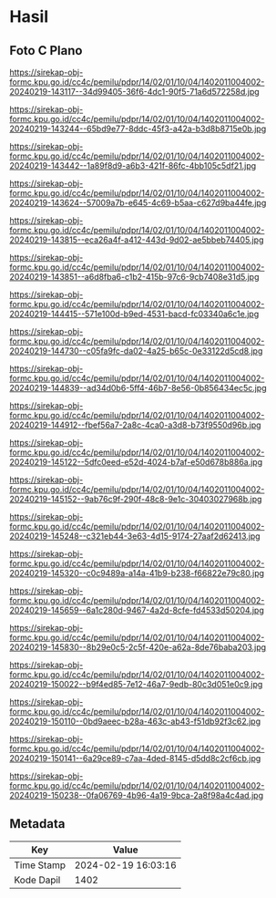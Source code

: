 # Hasil

## Foto C Plano

https://sirekap-obj-formc.kpu.go.id/cc4c/pemilu/pdpr/14/02/01/10/04/1402011004002-20240219-143117--34d99405-36f6-4dc1-90f5-71a6d572258d.jpg

https://sirekap-obj-formc.kpu.go.id/cc4c/pemilu/pdpr/14/02/01/10/04/1402011004002-20240219-143244--65bd9e77-8ddc-45f3-a42a-b3d8b8715e0b.jpg

https://sirekap-obj-formc.kpu.go.id/cc4c/pemilu/pdpr/14/02/01/10/04/1402011004002-20240219-143442--1a89f8d9-a6b3-421f-86fc-4bb105c5df21.jpg

https://sirekap-obj-formc.kpu.go.id/cc4c/pemilu/pdpr/14/02/01/10/04/1402011004002-20240219-143624--57009a7b-e645-4c69-b5aa-c627d9ba44fe.jpg

https://sirekap-obj-formc.kpu.go.id/cc4c/pemilu/pdpr/14/02/01/10/04/1402011004002-20240219-143815--eca26a4f-a412-443d-9d02-ae5bbeb74405.jpg

https://sirekap-obj-formc.kpu.go.id/cc4c/pemilu/pdpr/14/02/01/10/04/1402011004002-20240219-143851--a6d8fba6-c1b2-415b-97c6-9cb7408e31d5.jpg

https://sirekap-obj-formc.kpu.go.id/cc4c/pemilu/pdpr/14/02/01/10/04/1402011004002-20240219-144415--571e100d-b9ed-4531-bacd-fc03340a6c1e.jpg

https://sirekap-obj-formc.kpu.go.id/cc4c/pemilu/pdpr/14/02/01/10/04/1402011004002-20240219-144730--c05fa9fc-da02-4a25-b65c-0e33122d5cd8.jpg

https://sirekap-obj-formc.kpu.go.id/cc4c/pemilu/pdpr/14/02/01/10/04/1402011004002-20240219-144839--ad34d0b6-5ff4-46b7-8e56-0b856434ec5c.jpg

https://sirekap-obj-formc.kpu.go.id/cc4c/pemilu/pdpr/14/02/01/10/04/1402011004002-20240219-144912--fbef56a7-2a8c-4ca0-a3d8-b73f9550d96b.jpg

https://sirekap-obj-formc.kpu.go.id/cc4c/pemilu/pdpr/14/02/01/10/04/1402011004002-20240219-145122--5dfc0eed-e52d-4024-b7af-e50d678b886a.jpg

https://sirekap-obj-formc.kpu.go.id/cc4c/pemilu/pdpr/14/02/01/10/04/1402011004002-20240219-145152--9ab76c9f-290f-48c8-9e1c-30403027968b.jpg

https://sirekap-obj-formc.kpu.go.id/cc4c/pemilu/pdpr/14/02/01/10/04/1402011004002-20240219-145248--c321eb44-3e63-4d15-9174-27aaf2d62413.jpg

https://sirekap-obj-formc.kpu.go.id/cc4c/pemilu/pdpr/14/02/01/10/04/1402011004002-20240219-145320--c0c9489a-a14a-41b9-b238-f66822e79c80.jpg

https://sirekap-obj-formc.kpu.go.id/cc4c/pemilu/pdpr/14/02/01/10/04/1402011004002-20240219-145659--6a1c280d-9467-4a2d-8cfe-fd4533d50204.jpg

https://sirekap-obj-formc.kpu.go.id/cc4c/pemilu/pdpr/14/02/01/10/04/1402011004002-20240219-145830--8b29e0c5-2c5f-420e-a62a-8de76baba203.jpg

https://sirekap-obj-formc.kpu.go.id/cc4c/pemilu/pdpr/14/02/01/10/04/1402011004002-20240219-150022--b9f4ed85-7e12-46a7-9edb-80c3d051e0c9.jpg

https://sirekap-obj-formc.kpu.go.id/cc4c/pemilu/pdpr/14/02/01/10/04/1402011004002-20240219-150110--0bd9aeec-b28a-463c-ab43-f51db92f3c62.jpg

https://sirekap-obj-formc.kpu.go.id/cc4c/pemilu/pdpr/14/02/01/10/04/1402011004002-20240219-150141--6a29ce89-c7aa-4ded-8145-d5dd8c2cf6cb.jpg

https://sirekap-obj-formc.kpu.go.id/cc4c/pemilu/pdpr/14/02/01/10/04/1402011004002-20240219-150238--0fa06769-4b96-4a19-9bca-2a8f98a4c4ad.jpg


## Metadata

| Key        | Value               |
| ---------- | ------------------- |
| Time Stamp | 2024-02-19 16:03:16 |
| Kode Dapil | 1402                |



